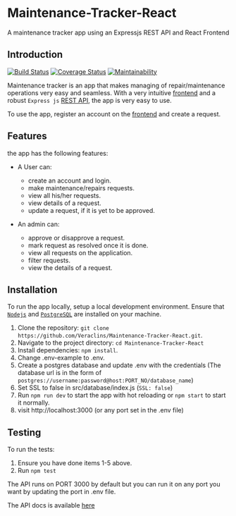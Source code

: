 # Maintenance-Tracker-React

A maintenance tracker app using an Expressjs REST API and React Frontend

## Introduction

[![Build Status](https://travis-ci.org/Veraclins/Maintenance-Tracker-React.svg?branch=develop)](https://travis-ci.org/Veraclins/Maintenance-Tracker-React)
[![Coverage Status](https://coveralls.io/repos/github/Veraclins/Maintenance-Tracker-React/badge.svg?branch=develop)](https://coveralls.io/github/Veraclins/Maintenance-Tracker-React?branch=develop)
[![Maintainability](https://api.codeclimate.com/v1/badges/8bef5065454e98fae3a3/maintainability)](https://codeclimate.com/github/Veraclins/Maintenance-Tracker-React/maintainability)

Maintenance tracker is an app that makes managing of repair/maintenance operations very easy and seamless.
With a very intuitive  [frontend](https://veraclins-m-tracker.herokuapp.com) and a robust `Express js` [REST API](https://veraclins-m-tracker.herokuapp.com/api/v1), the app is very easy to use. 

To use the app, register an account on the [frontend](https://veraclins-m-tracker.herokuapp.com) and create a request.

## Features

the app has the following features:

- A User can:
  - create an account and login.
  - make maintenance/repairs requests.
  - view all his/her requests.
  - view details of a request.
  - update a request, if it is yet to be approved.

- An admin can:
  - approve or disapprove a request.
  - mark request as resolved once it is done.
  - view all requests on the application.
  - filter requests.
  - view the details of a request.

## Installation

To run the app locally, setup a local development environment. Ensure that [`Nodejs`](https://nodejs.org/en/download/) and [`PostgreSQL`](https://www.postgresql.org/download/) are installed on your machine.

1. Clone the repository: `git clone https://github.com/Veraclins/Maintenance-Tracker-React.git`.
2. Navigate to the project directory: `cd Maintenance-Tracker-React`
3. Install dependencies: `npm install`.
4. Change .env-example to .env.
5. Create a postgres database and update .env with the credentials (The database url is in the form of `postgres://username:password@host:PORT_NO/database_name`)
6. Set SSL to false in src/database/index.js (`SSL: false`)
7. Run `npm run dev` to start the app with hot reloading or `npm start` to start it normally.
8. visit http://localhost:3000 (or any port set in the .env file)

## Testing

To run the tests:

1. Ensure you have done items 1-5 above.
2. Run `npm test`

The API runs on PORT 3000 by default but you can run it on any port you want by updating the port in .env file.

The API docs is available [here](https://veraclins-m-tracker.herokuapp.com/api-docs)
